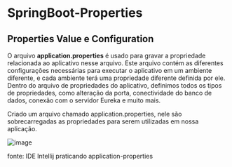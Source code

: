 # SpringBoot-Properties


## Properties Value e Configuration

O arquivo **application.properties** é usado para gravar a propriedade relacionada ao aplicativo nesse arquivo.
Este arquivo contém as diferentes configurações necessárias para executar o aplicativo em um ambiente diferente, e cada ambiente terá uma
propriedade diferente definida por ele.
Dentro do arquivo de propriedades do aplicativo, definimos todos os tipos de propriedades, como alteração da porta, conectividade do banco de dados, conexão com
o servidor Eureka e muito mais.


Criado um arquivo chamado application.properties, nele são sobrecarregadas as propriedades para serem
utilizadas em nossa aplicação.

![image](https://user-images.githubusercontent.com/106537496/215907098-00eb3c74-87e1-496c-92ac-e3841b6ed296.png)

   fonte: IDE Intellij praticando application-properties


